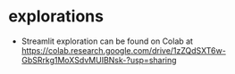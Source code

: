 # explorations


- Streamlit exploration can be found on Colab at <https://colab.research.google.com/drive/1zZQdSXT6w-GbSRrkg1MoXSdvMUIBNsk-?usp=sharing>
